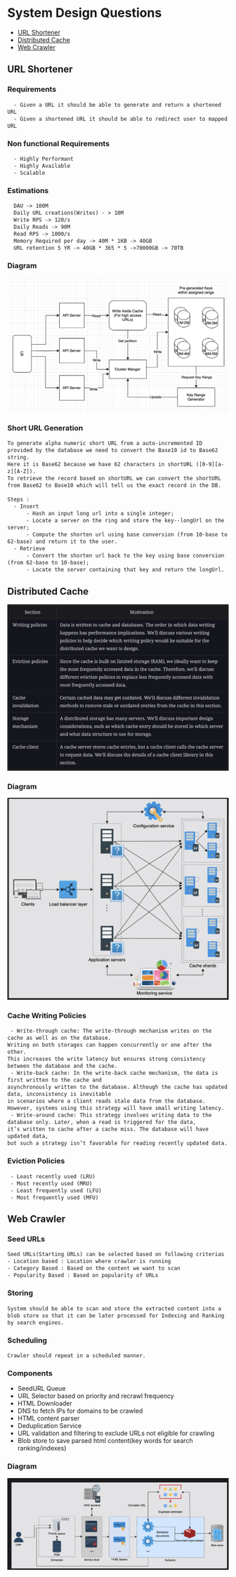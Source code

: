 # System Design Questions #
- [URL Shortener](#url-shortener)
- [Distributed Cache](#distributed-cache)
- [Web Crawler](#web-crawler)

<a id="url-shortener"></a>
## URL Shortener ##

### Requirements ###
````
  - Given a URL it should be able to generate and return a shortened URL
  - Given a shortened URL it should be able to redirect user to mapped URL
````
### Non functional Requirements ###
````
  - Highly Performant
  - Highly Available
  - Scalable
````
### Estimations ###
````
  DAU -> 100M
  Daily URL creations(Writes) - > 10M
  Write RPS -> 120/s
  Daily Reads -> 90M
  Read RPS -> 1000/s
  Memory Required per day -> 40M * 1KB -> 40GB
  URL retention 5 YR -> 40GB * 365 * 5 ->70000GB -> 70TB
````
### Diagram ###
 ![](https://github.com/roymanish/InterviewQuestionPatterns/blob/main/images/url-shortener.png)

### Short URL Generation ###
````
To generate alpha numeric short URL from a auto-incremented ID provided by the database we need to convert the Base10 id to Base62 string.
Here it is Base62 because we have 62 characters in shortURL ([0-9][a-z][A-Z]).
To retrieve the record based on shortURL we can convert the shortURL from Base62 to Base10 which will tell us the exact record in the DB.

Steps : 
  - Insert
      - Hash an input long url into a single integer;
      - Locate a server on the ring and store the key--longUrl on the server;
      - Compute the shorten url using base conversion (from 10-base to 62-base) and return it to the user.
  - Retrieve
      - Convert the shorten url back to the key using base conversion (from 62-base to 10-base);
      - Locate the server containing that key and return the longUrl.
````
<a id="distributed-cache"></a>
## Distributed Cache ##
![](https://github.com/roymanish/InterviewQuestionPatterns/blob/main/images/distributed-cache-lesson.png)

### Diagram ###
![](https://github.com/roymanish/InterviewQuestionPatterns/blob/main/images/distributed-cache.png)

### Cache Writing Policies ###
````
 - Write-through cache: The write-through mechanism writes on the cache as well as on the database.
Writing on both storages can happen concurrently or one after the other.
This increases the write latency but ensures strong consistency between the database and the cache.
 - Write-back cache: In the write-back cache mechanism, the data is first written to the cache and
asynchronously written to the database. Although the cache has updated data, inconsistency is inevitable
in scenarios where a client reads stale data from the database. However, systems using this strategy will have small writing latency.
 - Write-around cache: This strategy involves writing data to the database only. Later, when a read is triggered for the data,
it’s written to cache after a cache miss. The database will have updated data,
but such a strategy isn’t favorable for reading recently updated data.
````
### Eviction Policies ###
````
 - Least recently used (LRU)
 - Most recently used (MRU)
 - Least frequently used (LFU)
 - Most frequently used (MFU)
````
<a id="web-crawler"></a>
## Web Crawler ##
### Seed URLs ###
````
Seed URLs(Starting URLs) can be selected based on following criterias
- Location based : Location where crawler is running
- Category Based : Based on the content we want to scan
- Popularity Based : Based on popularity of URLs

````
### Storing ###
````
System should be able to scan and store the extracted content into a blob store so that it can be later processed for Indexing and Ranking by search engines.
````
### Scheduling ###
````
Crawler should repeat in a scheduled manner.
````
### Components ###
- SeedURL Queue
- URL Selector based on priority and recrawl frequency
- HTML Downloader
- DNS to fetch IPs for domains to be crawled
- HTML content parser
- Deduplication Service
- URL validation and filtering to exclude URLs not eligible for crawling
- Blob store to save parsed html content(key words for search ranking/indexes)

### Diagram ###
 ![](https://github.com/roymanish/InterviewQuestionPatterns/blob/main/images/web-crawler.png)

